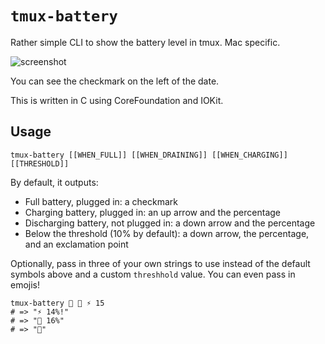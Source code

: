 `tmux-battery`
==============

Rather simple CLI to show the battery level in tmux. Mac specific.

![screenshot](https://cloud.githubusercontent.com/assets/291371/3788012/17d75966-1a4c-11e4-8c16-2a46bba2bd1b.png)

You can see the checkmark on the left of the date.

This is written in C using CoreFoundation and IOKit.

## Usage
`tmux-battery [[WHEN_FULL]] [[WHEN_DRAINING]] [[WHEN_CHARGING]] [[THRESHOLD]]`

By default, it outputs:
- Full battery, plugged in: a checkmark
- Charging battery, plugged in: an up arrow and the percentage
- Discharging battery, not plugged in: a down arrow and the percentage
- Below the threshold (10% by default): a down arrow, the percentage, and an exclamation point

Optionally, pass in three of your own strings to use instead of the default symbols above and a
custom `threshhold` value. You can even pass in emojis!

    tmux-battery 🔋 🔌 ⚡️ 15
    # => "⚡️ 14%!"
    # => "🔌 16%"
    # => "🔋"
